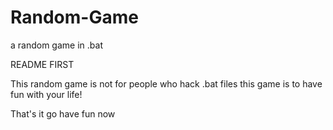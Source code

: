 # Random-Game
a random game in .bat

README FIRST

This random game is not for people who hack .bat files
this game is to have fun with your life!

That's it
go have fun now
